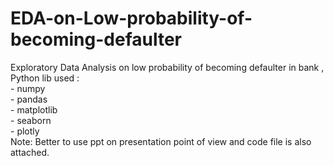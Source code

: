 # EDA-on-Low-probability-of-becoming-defaulter
Exploratory Data Analysis on low probability of becoming defaulter in bank ,\
Python lib used :\
    - numpy\
    - pandas\
    - matplotlib\
    - seaborn\
    - plotly\
Note: Better to use ppt on presentation point of view and code file is also attached.
